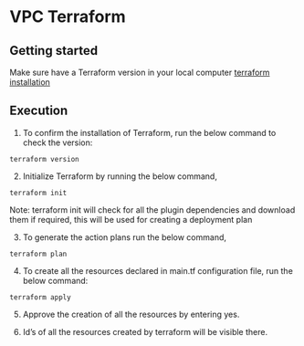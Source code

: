 # VPC Terraform



## Getting started

Make sure have a Terraform version in your local computer [terraform installation](https://developer.hashicorp.com/terraform/tutorials/aws-get-started/install-cli)



## Execution

1. To confirm the installation of Terraform, run the below command to check the version:

```
terraform version
```

2. Initialize Terraform by running the below command,

```
terraform init
```

Note: terraform init will check for all the plugin dependencies and download them if required, this will be used for creating a deployment plan

3. To generate the action plans run the below command,

```
terraform plan
```

4. To create all the resources declared in main.tf configuration file, run the below command:

```
terraform apply
```

5. Approve the creation of all the resources by entering yes.

6. Id’s of all the resources created by terraform will be visible there.

